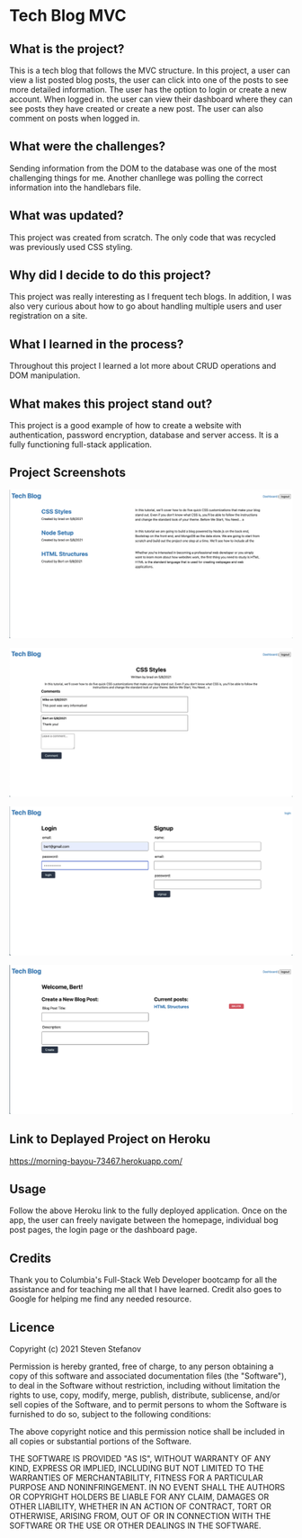 # Tech Blog MVC

## What is the project?

This is a tech blog that follows the MVC structure. In this project, a user can view a list posted blog posts, the user can click into one of the posts to see more detailed information. The user has the option to login or create a new account. When logged in. the user can view their dashboard where they can see posts they have created or create a new post. The user can also comment on posts when logged in.

## What were the challenges?

Sending information from the DOM to the database was one of the most challenging things for me. Another chanllege was polling the correct information into the handlebars file.

## What was updated?

This project was created from scratch. The only code that was recycled was previously used CSS styling.

## Why did I decide to do this project?

This project was really interesting as I frequent tech blogs. In addition, I was also very curious about how to go about handling multiple users and user registration on a site.

## What I learned in the process?

Throughout this project I learned a lot more about CRUD operations and DOM manipulation.

## What makes this project stand out?

This project is a good example of how to create a website with authentication, password encryption, database and server access. It is a fully functioning full-stack application.

## Project Screenshots

![Project Screenshot](public/images/0.png)

![Project Screenshot](public/images/1.png)

![Project Screenshot](public/images/2.png)

![Project Screenshot](public/images/3.png)

## Link to Deplayed Project on Heroku

https://morning-bayou-73467.herokuapp.com/

## Usage

Follow the above Heroku link to the fully deployed application. Once on the app, the user can freely navigate between the homepage, individual bog post pages, the login page or the dashboard page.

## Credits

Thank you to Columbia's Full-Stack Web Developer bootcamp for all the assistance and for teaching me all that I have learned. Credit also goes to Google for helping me find any needed resource.

## Licence

Copyright (c) 2021 Steven Stefanov

Permission is hereby granted, free of charge, to any person obtaining a copy
of this software and associated documentation files (the "Software"), to deal
in the Software without restriction, including without limitation the rights
to use, copy, modify, merge, publish, distribute, sublicense, and/or sell
copies of the Software, and to permit persons to whom the Software is
furnished to do so, subject to the following conditions:

The above copyright notice and this permission notice shall be included in all
copies or substantial portions of the Software.

THE SOFTWARE IS PROVIDED "AS IS", WITHOUT WARRANTY OF ANY KIND, EXPRESS OR
IMPLIED, INCLUDING BUT NOT LIMITED TO THE WARRANTIES OF MERCHANTABILITY,
FITNESS FOR A PARTICULAR PURPOSE AND NONINFRINGEMENT. IN NO EVENT SHALL THE
AUTHORS OR COPYRIGHT HOLDERS BE LIABLE FOR ANY CLAIM, DAMAGES OR OTHER
LIABILITY, WHETHER IN AN ACTION OF CONTRACT, TORT OR OTHERWISE, ARISING FROM,
OUT OF OR IN CONNECTION WITH THE SOFTWARE OR THE USE OR OTHER DEALINGS IN THE
SOFTWARE.
